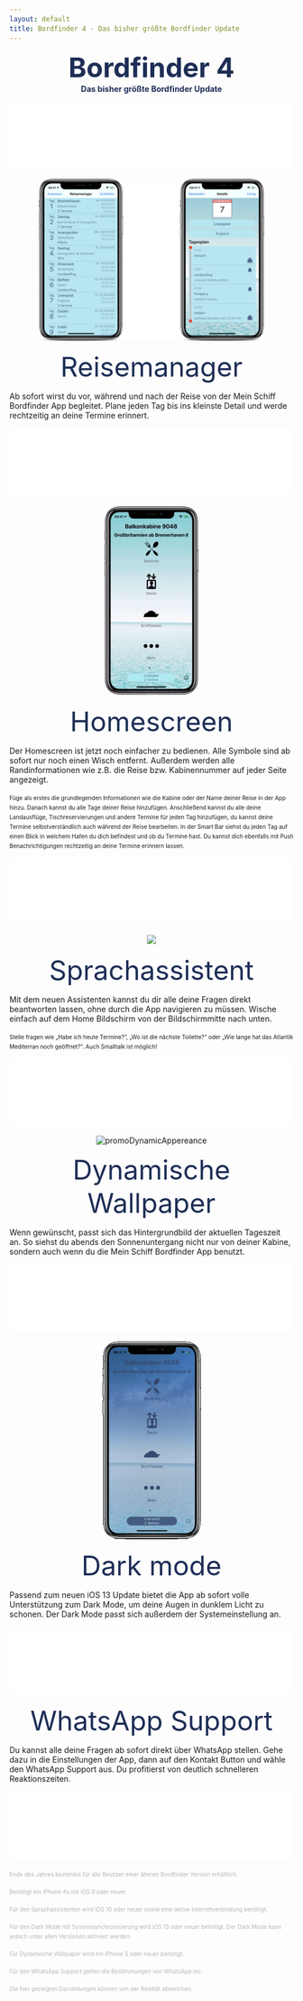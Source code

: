 ```yaml
---
layout: default
title: Bordfinder 4 - Das bisher größte Bordfinder Update
---
```


 <b><center><font color="1E2E56" size="10">Bordfinder 4</font></center></b>
 <b><center><font color="1E2E56">Das bisher größte Bordfinder Update</font></center></b>

 <p style="text-align:center;"><img src="/Promo4.0Resources/whiteBackground.png" alt=" " width="640" height="120"></p>


<p style="text-align:center;"><img src="/Promo4.0Resources/promoManagerCombined.png" alt="TravelMangerPromoImage" width="400" height="287"></p>

<p><center><font color="1E2E56" size="22">Reisemanager</font></center></p>

<p>Ab sofort wirst du vor, während und nach der Reise von der Mein Schiff Bordfinder App begleitet. Plane jeden Tag bis ins kleinste Detail und werde rechtzeitig an deine Termine erinnert.</p>

<p style="text-align:center;"><img src="/Promo4.0Resources/whiteBackground.png" alt=" " width="640" height="120"></p>

<p style="text-align:center;"><img src="/Promo4.0Resources/promoHomescreen.gif" alt="promoHomescreenImage"></p>

<p><center><font color="1E2E56" size="22">Homescreen</font></center></p>

<p>Der Homescreen ist jetzt noch einfacher zu bedienen. Alle Symbole sind ab sofort nur noch einen Wisch entfernt. Außerdem werden alle Randinformationen wie z.B. die Reise bzw. Kabinennummer auf jeder Seite angezeigt.</p>

<p><font size="1">Füge als erstes die grundlegenden Informationen wie die Kabine oder der Name deiner Reise in der App hinzu. Danach kannst du alle Tage deiner Reise hinzufügen. Anschließend kannst du alle deine Landausflüge, Tischreservierungen und andere Termine für jeden Tag hinzufügen, du kannst deine Termine selbstverständlich auch während der Reise bearbeiten. In der Smart Bar siehst du jeden Tag auf einen Blick in welchem Hafen du dich befindest und ob du Termine hast. Du kannst dich ebenfalls mit Push Benachrichtigungen rechtzeitig an deine Termine erinnern lassen.</font></p>

<p style="text-align:center;"><img src="/Promo4.0Resources/whiteBackground.png" alt=" " width="640" height="120"></p>

<p style="text-align:center;"><img src="/Promo4.0Resources/siriDemoCombined.gif" alt=" " width="300" heighst="125"></p>

<p><center><font color="1E2E56" size="22">Sprachassistent</font></center></p>

<p>Mit dem neuen Assistenten kannst du dir alle deine Fragen direkt beantworten lassen, ohne durch die App navigieren zu müssen. Wische einfach auf dem Home Bildschirm von der Bildschirmmitte nach unten.</p>

<p><font size="1">Stelle fragen wie „Habe ich heute Termine?“, „Wo ist die nächste Toilette?“ oder „Wie lange hat das Atlantik Mediterran noch geöffnet?“. Auch Smalltalk ist möglich!</font></p>

<p style="text-align:center;"><img src="/Promo4.0Resources/whiteBackground.png" alt=" " width="640" height="120"></p>


<p style="text-align:center;"><img src="/Promo4.0Resources/promoDynamicAppereance.gif" alt="promoDynamicAppereance" width="175" height="351"></p>

<p><center><font color="1E2E56" size="22">Dynamische Wallpaper</font></center></p>

<p>Wenn gewünscht, passt sich das Hintergrundbild der aktuellen Tageszeit an. So siehst du abends den Sonnenuntergang nicht nur von deiner Kabine, sondern auch wenn du die Mein Schiff Bordfinder App benutzt.</p>

<p style="text-align:center;"><img src="/Promo4.0Resources/whiteBackground.png" alt=" " width="640" height="120"></p>

<p style="text-align:center;"><img src="/Promo4.0Resources/promoDarkMode.gif" alt="promoHomescreen" width="175" height="351"></p>

<p><center><font color="1E2E56" size="22">Dark mode</font></center></p>

<p>Passend zum neuen iOS 13 Update bietet die App ab sofort volle Unterstützung zum Dark Mode, um deine Augen in dunklem Licht zu schonen. Der Dark Mode passt sich außerdem der Systemeinstellung an.</p>

<p style="text-align:center;"><img src="/Promo4.0Resources/whiteBackground.png" alt=" " width="640" height="120"></p>

<p><center><font color="1E2E56" size="22">WhatsApp Support</font></center></p>

<p>Du kannst alle deine Fragen ab sofort direkt über WhatsApp stellen. Gehe dazu in die Einstellungen der App, dann auf den Kontakt Button und wähle den WhatsApp Support aus. Du profitierst von deutlich schnelleren Reaktionszeiten.</p>

<p style="text-align:center;"><img src="/Promo4.0Resources/whiteBackground.png" alt=" " width="640" height="120"></p>

<p><font color="b5b5b5" size="1">Ende des Jahres kostenlos für alle Besitzer einer älteren Bordfinder Version erhältlich.</font></p>
<p><font color="b5b5b5" size="1">Benötigt ein iPhone 4s mit iOS 9 oder neuer.</font></p>
<p><font color="b5b5b5" size="1">Für den Sprachassistenten wird iOS 10 oder neuer sowie eine aktive Internetverbindung benötigt.</font></p>
<p><font color="b5b5b5" size="1">Für den Dark Mode mit Systemsynchronisierung wird iOS 13 oder neuer benötigt. Der Dark Mode kann jedoch unter allen Versionen aktiviert werden.</font></p>
<p><font color="b5b5b5" size="1">Für Dynamische Wallpaper wird ein iPhone 5 oder neuer benötigt.</font></p>
<p><font color="b5b5b5" size="1">Für den WhatsApp Support gelten die Bestimmungen von WhatsApp inc.</font></p>
<p><font color="b5b5b5" size="1">Die hier gezeigten Darstellungen können von der Realität abweichen.</font></p>
